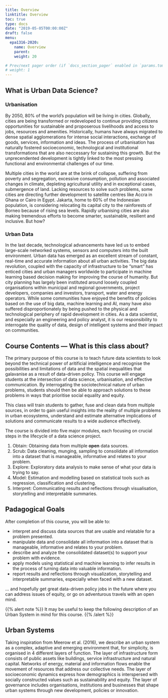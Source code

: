 ```yaml
---
title: Overview
linktitle: Overview
toc: true
type: docs
date: "2019-05-05T00:00:00Z"
draft: false
menu:
  epa1316-2020:
    name: Overview
    parent:
    weight: 20

# Prev/next pager order (if `docs_section_pager` enabled in `params.toml`)
# weight: 1
---
```


## What is Urban Data Science?

### Urbanisation
By 2050, 80% of the world’s population will be living in cities. Globally, cities are being transformed or redeveloped to continue providing citizens opportunities for sustainable and proposerous livelihoods and access to jobs, resources and amenities. Historically, humans have always migrated to dense spatial agglomerations for intense social interactions, exchange of goods, services, information and ideas. The process of urbanisation has naturally fostered socioeconomic, technological and institutional transformations that are also neccessary for sustaining this growth. But the unprecendented development is tightly linked to the most pressing functional and environmental challenges of our time.

Multiple cities in the world are at the brink of collapse, suffering from poverty and segregation, excessive consumption, pollution and associated changes in climate, depleting agricultural utility and in exceptional cases, submergence of land. Lacking resources to solve such problems, some cities are directing further development to satellite centres like Accra in Ghana or Cairo in Egypt. Jakarta, home to 60% of the Indonesian population, is considering relocating its capital city to the rainforests of Borneo because of rising sea levels. Rapidly urbanising cities are also making tremendous efforts to become smarter, sustainable, resilient and inclusive. But how?

### Urban Data
In the last decade, technological advancements have led us to embed large-scale networked systems, sensors and computers into the built environment. Urban data has emerged as an excellent stream of constant, real-time and accurate information about all urban activities. The big data revolution, coupled with the capacity of infrastructure to be “smart” has enticed cities and urban managers worldwide to participate in machine learning based decision making for improving the course of humanity. But city planning has largely been instituted around loosely coupled organisations within municipal and regional governments, project developers, companies and investors, transport, water and energy operators. While some communities have enjoyed the benefits of policies based on the use of big data, machine learning and AI, many have also suffered disproportionately by being pushed to the physical and technological periphery of rapid development in cities. As a data scientist, and especially an engineering and policy analyst, it is our responsibility to interrogate the quality of data, design of intelligent systems and their impact on communities.

## Course Contents — What is this class about?

The primary purpose of this course is to teach future data scientists to look beyond the technical power of aritificial intelligence and recognise the possibilities and limitations of data and the spatial inequalities that galavanise as a result of data-driven policy. This course will engage students at the intersection of data science, urbanisation, and effective communication. By interrogating the sociotechnical nature of urban problems, students should then be able to approach solutions to these problems in ways that prioritise social equality and equity.

This class will train students to gather, fuse and clean data from multiple sources, in order to gain useful insights into the reality of multiple problems in urban ecosystems, understand and estimate alternative implications of solutions and communicate results to a wide audience effectively.

The course is divided into five major modules, each focusing on crucial steps in the lifecycle of a data science project.

1. Obtain: Obtaining data from multiple **open** data sources.
2. Scrub: Data cleaning, munging, sampling to consolidate all information into a dataset that is manageable, informative and relates to your problem.
3. Explore: Exploratory data analysis to make sense of what your data is trying to say.
4. Model: Estimation and modelling based on statistical tools such as regression, classification and clustering.
5. Interpret: Communicating results and reflections through visualisation, storytelling and interpretable summaries.

## Padagogical Goals

After completion of this course, you will be able to:

* interpret and discuss data sources that are usable and relatable for a problem presented.
* manipulate data and consolidate all information into a dataset that is manageable, informative and relates to your problem.
* describe and analyze the consolidated dataset(s) to support your problem with evidence.
* apply models using statistical and machine learning to infer results in the process of turning data into valuable information.
* report results and reflections through visualization, storytelling and interpretable summaries, especially when faced with a new dataset.

… and hopefully get great data-driven policy jobs in the future where you can address issues of equity, or go on adventurous travels with an open mind.

{{% alert note %}}
It may be useful to keep the following description of an Urban System in mind for this course.
{{% /alert %}}

## Urban Systems
Taking inspiration from Meerow et al. (2016), we describe an urban system as a complex, adaptive and emerging environment that, for simplicity, is organised in 4 different layers of function. The layer of infrastructure form consists of public assets like buildings, service infrastructure and natural capital. Networks of energy, material and information flows enable the movement of resources that address our collective needs. The layer of socioeconomic dynamics express how demographics is interspersed with socially constructed values such as sustainability and equity. The layer of governance includes organisations, institutions and businesses that shape urban systems through new development, policies or innovation.
